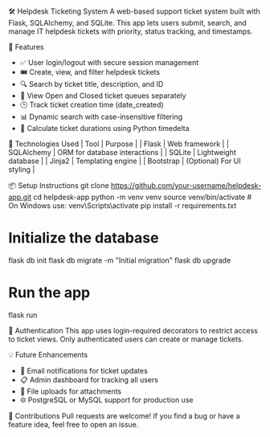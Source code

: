 🛠 Helpdesk Ticketing System
A web-based support ticket system built with Flask, SQLAlchemy, and SQLite. This app lets users submit, search, and manage IT helpdesk tickets with priority, status tracking, and timestamps.

🚀 Features
- ✅ User login/logout with secure session management
- 🎟 Create, view, and filter helpdesk tickets
- 🔍 Search by ticket title, description, and ID
- 📂 View Open and Closed ticket queues separately
- 🕒 Track ticket creation time (date_created)
- 📊 Dynamic search with case-insensitive filtering
- 🧮 Calculate ticket durations using Python timedelta

🧰 Technologies Used
| Tool | Purpose | 
| Flask | Web framework | 
| SQLAlchemy | ORM for database interactions | 
| SQLite | Lightweight database | 
| Jinja2 | Templating engine | 
| Bootstrap | (Optional) For UI styling | 



📦 Setup Instructions
git clone https://github.com/your-username/helpdesk-app.git
cd helpdesk-app
python -m venv venv
source venv/bin/activate   # On Windows use: venv\Scripts\activate
pip install -r requirements.txt

# Initialize the database
flask db init
flask db migrate -m "Initial migration"
flask db upgrade

# Run the app
flask run



🔐 Authentication
This app uses login-required decorators to restrict access to ticket views. Only authenticated users can create or manage tickets.

💡 Future Enhancements
- 📨 Email notifications for ticket updates
- 📋 Admin dashboard for tracking all users
- 📎 File uploads for attachments
- 🌐 PostgreSQL or MySQL support for production use

🙌 Contributions
Pull requests are welcome! If you find a bug or have a feature idea, feel free to open an issue.


